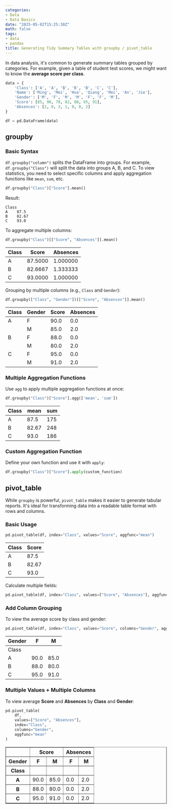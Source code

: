 ```yaml
---
categories:
- Data
- Data Basics
date: "2025-05-02T15:25:30Z"
math: false
tags:
- data
- pandas
title: Generating Tidy Summary Tables with groupby / pivot_table
---
```


In data analysis, it's common to generate summary tables grouped by categories.
 For example, given a table of student test scores, we might want to know the **average score per class**.

```python
data = {
    'Class': ['A', 'A', 'B', 'B', 'B', 'C', 'C'],
    'Name': ['Ming', 'Mei', 'Hua', 'Qiang', 'Mei', 'An', 'Jie'],
    'Gender': ['M', 'F', 'M', 'M', 'F', 'F', 'M'],
    'Score': [85, 90, 78, 82, 88, 95, 91],
    'Absences': [2, 0, 3, 1, 0, 0, 2]
}

df = pd.DataFrame(data)
```



## groupby

### Basic Syntax

`df.groupby("column")` splits the DataFrame into groups. For example, `df.groupby("Class")` will split the data into groups A, B, and C. To view statistics, you need to select specific columns and apply aggregation functions like `mean`, `sum`, etc.

```python
df.groupby("Class")["Score"].mean()
```

Result:

```
Class
A    87.5
B    82.67
C    93.0
```

To aggregate multiple columns:

```python
df.groupby("Class")[["Score", "Absences"]].mean()
```

| Class | Score   | Absences |
| ----- | ------- | -------- |
| A     | 87.5000 | 1.000000 |
| B     | 82.6667 | 1.333333 |
| C     | 93.0000 | 1.000000 |

Grouping by multiple columns (e.g., `Class` and `Gender`):

```python
df.groupby(["Class", "Gender"])[["Score", "Absences"]].mean()
```

| Class | Gender | Score | Absences |
| ----- | ------ | ----- | -------- |
| A     | F      | 90.0  | 0.0      |
|       | M      | 85.0  | 2.0      |
| B     | F      | 88.0  | 0.0      |
|       | M      | 80.0  | 2.0      |
| C     | F      | 95.0  | 0.0      |
|       | M      | 91.0  | 2.0      |



### Multiple Aggregation Functions

Use `agg` to apply multiple aggregation functions at once:

```python
df.groupby("Class")["Score"].agg(['mean', 'sum'])
```

| Class | mean  | sum  |
| ----- | ----- | ---- |
| A     | 87.5  | 175  |
| B     | 82.67 | 248  |
| C     | 93.0  | 186  |



### Custom Aggregation Function

Define your own function and use it with `apply`:

```python
df.groupby("Class")["Score"].apply(custom_function)
```



## pivot_table

While `groupby` is powerful, `pivot_table` makes it easier to generate tabular reports. It's ideal for transforming data into a readable table format with rows and columns.

### Basic Usage

```python
pd.pivot_table(df, index="Class", values="Score", aggfunc="mean")
```

| Class | Score |
| ----- | ----- |
| A     | 87.5  |
| B     | 82.67 |
| C     | 93.0  |

Calculate multiple fields:

```python
pd.pivot_table(df, index="Class", values=["Score", "Absences"], aggfunc="mean")
```



### Add Column Grouping

To view the average score by class and gender:

```python
pd.pivot_table(df, index="Class", values="Score", columns="Gender", aggfunc="mean")
```

| Gender | F    | M    |
| ------ | ---- | ---- |
| Class  |      |      |
| A      | 90.0 | 85.0 |
| B      | 88.0 | 80.0 |
| C      | 95.0 | 91.0 |



### Multiple Values + Multiple Columns

To view average **Score** and **Absences** by **Class** and **Gender**:

```python
pd.pivot_table(
    df,
    values=["Score", "Absences"],
    index="Class",
    columns="Gender",
    aggfunc="mean"
)
```

<table border="1" class="dataframe">
  <thead>
    <tr>
      <th></th>
      <th colspan="2" halign="left">Score</th>
      <th colspan="2" halign="left">Absences</th>
    </tr>
    <tr>
      <th>Gender</th>
      <th>F</th>
      <th>M</th>
      <th>F</th>
      <th>M</th>
    </tr>
    <tr>
      <th>Class</th>
      <th></th>
      <th></th>
      <th></th>
      <th></th>
    </tr>
  </thead>
  <tbody>
    <tr>
      <th>A</th>
      <td>90.0</td>
      <td>85.0</td>
      <td>0.0</td>
      <td>2.0</td>
    </tr>
    <tr>
      <th>B</th>
      <td>88.0</td>
      <td>80.0</td>
      <td>0.0</td>
      <td>2.0</td>
    </tr>
    <tr>
      <th>C</th>
      <td>95.0</td>
      <td>91.0</td>
      <td>0.0</td>
      <td>2.0</td>
    </tr>
  </tbody>
</table>
